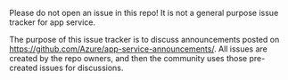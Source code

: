 Please do not open an issue in this repo! It is not a general purpose issue tracker for app service.

The purpose of this issue tracker is to discuss announcements posted on https://github.com/Azure/app-service-announcements/. All
issues are created by the repo owners, and then the community uses those pre-created issues for discussions.